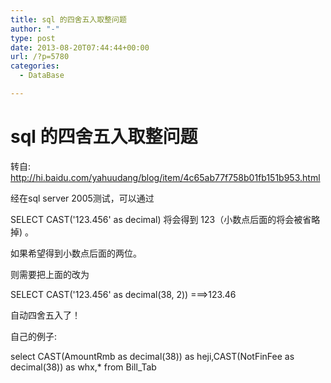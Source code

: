 ```yaml
---
title: sql 的四舍五入取整问题
author: "-"
type: post
date: 2013-08-20T07:44:44+00:00
url: /?p=5780
categories:
  - DataBase

---
```

# sql 的四舍五入取整问题
转自: <http://hi.baidu.com/yahuudang/blog/item/4c65ab77f758b01fb151b953.html>


经在sql server 2005测试，可以通过


SELECT CAST('123.456' as decimal) 将会得到 123（小数点后面的将会被省略掉) 。
  
如果希望得到小数点后面的两位。
  
则需要把上面的改为
  
SELECT CAST('123.456' as decimal(38, 2)) ===>123.46
  
自动四舍五入了！


自己的例子: 
  
select CAST(AmountRmb as decimal(38)) as heji,CAST(NotFinFee as decimal(38)) as whx,* from Bill_Tab